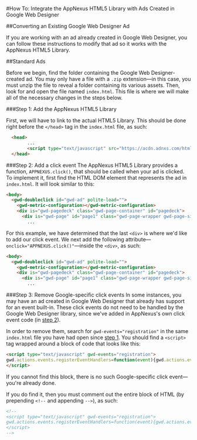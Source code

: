 #How To: Integrate the AppNexus HTML5 Library with Ads Created in Google Web Designer

##Converting an Existing Google Web Designer Ad

If you are working with an ad already created in Google Web Designer, you can follow these instructions to modify that ad so it works with the AppNexus HTML5 Library.

<a name="standard-ads"></a>
##Standard Ads

Before we begin, find the folder containing the Google Web Designer-created ad.  You may only have a file with a `.zip` extension—in this case, you must unzip the file to reveal a folder containing its various assets. Then, look for and open the file named `index.html`. This file is where we will make all of the necessary changes in the steps below.

<a name="standard-ads-step-1"></a>
###Step 1: Add the AppNexus HTML5 Library

First, we will have to link to the actual HTML5 Library.  This should be done right before the `</head>` tag in the `index.html` file, as such:

```html
  <head>
        ...
        <script type="text/javascript" src="https://acdn.adnxs.com/html5-lib/1.3.0/appnexus-html5-lib.min.js"></script>
  </head>
```


<a name="standard-ads-step-2"></a>
###Step 2: Add a click event
The AppNexus HTML5 Library provides a function, `APPNEXUS.click()`, that should be called when your ad is clicked.  To implement it, first find the HTML DOM element that represents the ad in `index.html`.  It will look similar to this:

```html
<body>
  <gwd-doubleclick id="gwd-ad" polite-load="">
    <gwd-metric-configuration></gwd-metric-configuration>
    <div is="gwd-pagedeck" class="gwd-page-container" id="pagedeck">
      <div is="gwd-page" id="page1" class="gwd-page-wrapper gwd-page-size gwd-lightbox" data-gwd-width="160px" data-gwd-height="600px">
		...
```
For this example, we have determined that the last `<div>` is where we'd like to add our click event.  We next add the following attribute—`onclick="APPNEXUS.click()"`—inside the `<div>`, as such: 

```html
<body>
  <gwd-doubleclick id="gwd-ad" polite-load="">
    <gwd-metric-configuration></gwd-metric-configuration>
    <div is="gwd-pagedeck" class="gwd-page-container" id="pagedeck">
      <div is="gwd-page" id="page1" class="gwd-page-wrapper gwd-page-size gwd-lightbox" data-gwd-width="160px" data-gwd-height="600px" onclick="APPNEXUS.click()">
		...
```

<a name="standard-ads-step-3"></a>
###Step 3: Remove Google-specific click events
In some instances, you may have an ad created in Google Web Designer that already has support for an event built-in.  These click events do not need to be handled by the Google Web Designer library, since we've added in AppNexus's own click event code (in [step 2](#standard-ads-step-2)).

In order to remove them, search for `gwd-events="registration"` in the same `index.html` file you have had open since [step 1](#standard-ads-step-1).  You should find a `<script>` tag wrapped around a block of code that looks like this:

```html
<script type="text/javascript" gwd-events="registration">
gwd.actions.events.registerEventHandlers=function(event){gwd.actions.events.addHandler("touch","action",gwd.auto_TouchAction,false)};gwd.actions.events.deregisterEventHandlers=function(event){gwd.actions.events.removeHandler("touch","action",gwd.auto_TouchAction,false)};document.addEventListener("DOMContentLoaded",gwd.actions.events.registerEventHandlers);document.addEventListener("unload",gwd.actions.events.deregisterEventHandlers)
</script>
```
If you cannot find this block, there is no such Google-specific click event—you're already done.

If you do find it, then you must comment out the entire block of HTML (by prepending `<!--` and appending `-->`), as such:

```html
<!--
<script type="text/javascript" gwd-events="registration">
gwd.actions.events.registerEventHandlers=function(event){gwd.actions.events.addHandler("touch","action",gwd.auto_TouchAction,false)};gwd.actions.events.deregisterEventHandlers=function(event){gwd.actions.events.removeHandler("touch","action",gwd.auto_TouchAction,false)};document.addEventListener("DOMContentLoaded",gwd.actions.events.registerEventHandlers);document.addEventListener("unload",gwd.actions.events.deregisterEventHandlers)
</script>
-->
```
